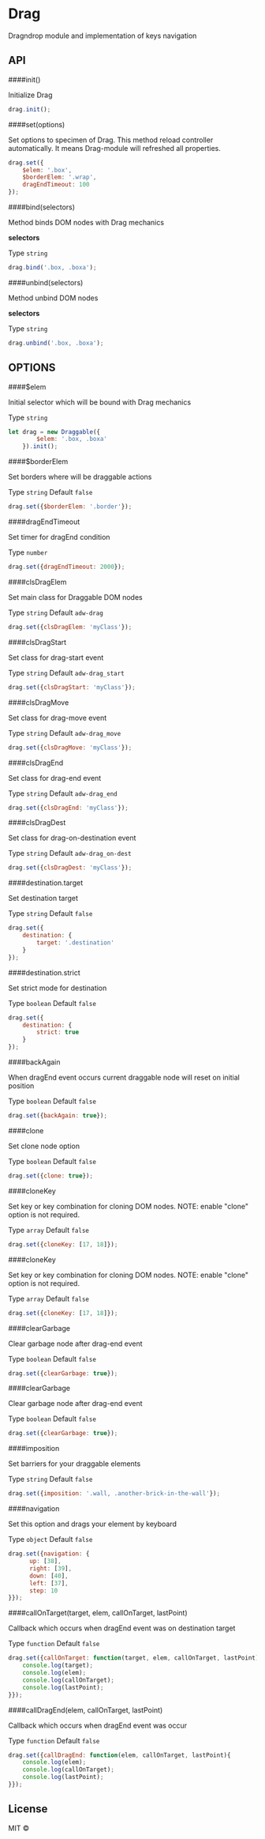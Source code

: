 # Drag

Dragndrop module and implementation of keys navigation


## API


####init()

Initialize Drag

```js
drag.init();
```


####set(options)

Set options to specimen of Drag. This method reload controller automatically. It means Drag-module will refreshed all properties.

```js
drag.set({
    $elem: '.box',
    $borderElem: '.wrap',
    dragEndTimeout: 100
});
```


####bind(selectors)

Method binds DOM nodes with Drag mechanics

**selectors**

Type `string`

```js
drag.bind('.box, .boxa');
```


####unbind(selectors)

Method unbind DOM nodes

**selectors**

Type `string`

```js
drag.unbind('.box, .boxa');
```



## OPTIONS

####$elem

Initial selector which will be bound with Drag mechanics

Type `string`

```js
let drag = new Draggable({
        $elem: '.box, .boxa'
    }).init();
```

####$borderElem

Set borders where will be draggable actions

Type `string`
Default `false`

```js
drag.set({$borderElem: '.border'});
```

####dragEndTimeout

Set timer for dragEnd condition

Type `number`

```js
drag.set({dragEndTimeout: 2000});
```

####clsDragElem

Set main class for Draggable DOM nodes

Type `string`
Default `adw-drag`

```js
drag.set({clsDragElem: 'myClass'});
```

####clsDragStart

Set class for drag-start event

Type `string`
Default `adw-drag_start`

```js
drag.set({clsDragStart: 'myClass'});
```

####clsDragMove

Set class for drag-move event

Type `string`
Default `adw-drag_move`

```js
drag.set({clsDragMove: 'myClass'});
```

####clsDragEnd

Set class for drag-end event

Type `string`
Default `adw-drag_end`

```js
drag.set({clsDragEnd: 'myClass'});
```

####clsDragDest

Set class for drag-on-destination event

Type `string`
Default `adw-drag_on-dest`

```js
drag.set({clsDragDest: 'myClass'});
```

####destination.target

Set destination target

Type `string`
Default `false`

```js
drag.set({
    destination: {
        target: '.destination'
    }
});
```

####destination.strict

Set strict mode for destination

Type `boolean`
Default `false`

```js
drag.set({
    destination: {
        strict: true
    }
});
```

####backAgain

When dragEnd event occurs current draggable node will reset on initial position

Type `boolean`
Default `false`

```js
drag.set({backAgain: true});
```

####clone

Set clone node option

Type `boolean`
Default `false`

```js
drag.set({clone: true});
```

####cloneKey

Set key or key combination for cloning DOM nodes. NOTE: enable "clone" option is not required.

Type `array`
Default `false`

```js
drag.set({cloneKey: [17, 18]});
```

####cloneKey

Set key or key combination for cloning DOM nodes. NOTE: enable "clone" option is not required.

Type `array`
Default `false`

```js
drag.set({cloneKey: [17, 18]});
```

####clearGarbage

Clear garbage node after drag-end event

Type `boolean`
Default `false`

```js
drag.set({clearGarbage: true});
```

####clearGarbage

Clear garbage node after drag-end event

Type `boolean`
Default `false`

```js
drag.set({clearGarbage: true});
```

####imposition

Set barriers for your draggable elements

Type `string`
Default `false`

```js
drag.set({imposition: '.wall, .another-brick-in-the-wall'});
```

####navigation

Set this option and drags your element by keyboard

Type `object`
Default `false`

```js
drag.set({navigation: {
      up: [38],
      right: [39],
      down: [40],
      left: [37],
      step: 10
}});
```

####callOnTarget(target, elem, callOnTarget, lastPoint)

Callback which occurs when dragEnd event was on destination target

Type `function`
Default `false`

```js
drag.set({callOnTarget: function(target, elem, callOnTarget, lastPoint){
    console.log(target);
    console.log(elem);
    console.log(callOnTarget);
    console.log(lastPoint);
}});
```

####callDragEnd(elem, callOnTarget, lastPoint)

Callback which occurs when dragEnd event was occur

Type `function`
Default `false`

```js
drag.set({callDragEnd: function(elem, callOnTarget, lastPoint){
    console.log(elem);
    console.log(callOnTarget);
    console.log(lastPoint);
}});
```



 ## License

 MIT ©
